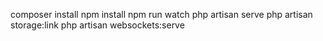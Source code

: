 composer install
npm install
npm run watch
php artisan serve
php artisan storage:link
php artisan websockets:serve
